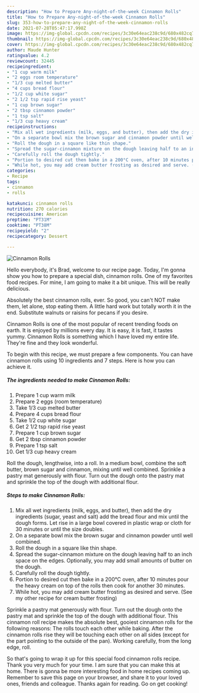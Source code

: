 ```yaml
---
description: "How to Prepare Any-night-of-the-week Cinnamon Rolls"
title: "How to Prepare Any-night-of-the-week Cinnamon Rolls"
slug: 353-how-to-prepare-any-night-of-the-week-cinnamon-rolls
date: 2021-07-28T05:47:17.998Z
image: https://img-global.cpcdn.com/recipes/3c30e64eac238c9d/680x482cq70/cinnamon-rolls-recipe-main-photo.jpg
thumbnail: https://img-global.cpcdn.com/recipes/3c30e64eac238c9d/680x482cq70/cinnamon-rolls-recipe-main-photo.jpg
cover: https://img-global.cpcdn.com/recipes/3c30e64eac238c9d/680x482cq70/cinnamon-rolls-recipe-main-photo.jpg
author: Maude Hunter
ratingvalue: 4.2
reviewcount: 32445
recipeingredient:
- "1 cup warm milk"
- "2 eggs room temperature"
- "1/3 cup melted butter"
- "4 cups bread flour"
- "1/2 cup white sugar"
- "2 1/2 tsp rapid rise yeast"
- "1 cup brown sugar"
- "2 tbsp cinnamon powder"
- "1 tsp salt"
- "1/3 cup heavy cream"
recipeinstructions:
- "Mix all wet ingredients (milk, eggs, and butter), then add the dry ingredients (sugar, yeast and salt) add the bread flour and mix until the dough forms. Let rise in a large bowl covered in plastic wrap or cloth for 30 minutes or until the size doubles."
- "On a separate bowl mix the brown sugar and cinnamon powder until well combined."
- "Roll the dough in a square like thin shape."
- "Spread the sugar-cinnamon mixture on the dough leaving half to an inch space on the edges. Optionally, you may add small amounts of butter on the dough."
- "Carefully roll the dough tightly."
- "Portion to desired cut then bake in a 200°C oven, after 10 minutes pour the heavy cream on top of the rolls then cook for another 30 minutes."
- "While hot, you may add cream butter frosting as desired and serve. (See my other recipe for cream butter frosting)"
categories:
- Recipe
tags:
- cinnamon
- rolls

katakunci: cinnamon rolls 
nutrition: 270 calories
recipecuisine: American
preptime: "PT31M"
cooktime: "PT38M"
recipeyield: "2"
recipecategory: Dessert

---
```



![Cinnamon Rolls](https://img-global.cpcdn.com/recipes/3c30e64eac238c9d/680x482cq70/cinnamon-rolls-recipe-main-photo.jpg)

Hello everybody, it's Brad, welcome to our recipe page. Today, I'm gonna show you how to prepare a special dish, cinnamon rolls. One of my favorites food recipes. For mine, I am going to make it a bit unique. This will be really delicious.

Absolutely the best cinnamon rolls, ever. So good, you can&#39;t NOT make them, let alone, stop eating them. A little hard work but totally worth it in the end. Substitute walnuts or raisins for pecans if you desire.

Cinnamon Rolls is one of the most popular of recent trending foods on earth. It is enjoyed by millions every day. It is easy, it is fast, it tastes yummy. Cinnamon Rolls is something which I have loved my entire life. They're fine and they look wonderful.


To begin with this recipe, we must prepare a few components. You can have cinnamon rolls using 10 ingredients and 7 steps. Here is how you can achieve it.

<!--inarticleads1-->

##### The ingredients needed to make Cinnamon Rolls:

1. Prepare 1 cup warm milk
1. Prepare 2 eggs (room temperature)
1. Take 1/3 cup melted butter
1. Prepare 4 cups bread flour
1. Take 1/2 cup white sugar
1. Get 2 1/2 tsp rapid rise yeast
1. Prepare 1 cup brown sugar
1. Get 2 tbsp cinnamon powder
1. Prepare 1 tsp salt
1. Get 1/3 cup heavy cream


Roll the dough, lengthwise, into a roll. In a medium bowl, combine the soft butter, brown sugar and cinnamon, mixing until well combined. Sprinkle a pastry mat generously with flour. Turn out the dough onto the pastry mat and sprinkle the top of the dough with additional flour. 

<!--inarticleads2-->

##### Steps to make Cinnamon Rolls:

1. Mix all wet ingredients (milk, eggs, and butter), then add the dry ingredients (sugar, yeast and salt) add the bread flour and mix until the dough forms. Let rise in a large bowl covered in plastic wrap or cloth for 30 minutes or until the size doubles.
1. On a separate bowl mix the brown sugar and cinnamon powder until well combined.
1. Roll the dough in a square like thin shape.
1. Spread the sugar-cinnamon mixture on the dough leaving half to an inch space on the edges. Optionally, you may add small amounts of butter on the dough.
1. Carefully roll the dough tightly.
1. Portion to desired cut then bake in a 200°C oven, after 10 minutes pour the heavy cream on top of the rolls then cook for another 30 minutes.
1. While hot, you may add cream butter frosting as desired and serve. (See my other recipe for cream butter frosting)


Sprinkle a pastry mat generously with flour. Turn out the dough onto the pastry mat and sprinkle the top of the dough with additional flour. This cinnamon roll recipe makes the absolute best, gooiest cinnamon rolls for the following reasons: The rolls touch each other while baking. After the cinnamon rolls rise they will be touching each other on all sides (except for the part pointing to the outside of the pan). Working carefully, from the long edge, roll. 

So that's going to wrap it up for this special food cinnamon rolls recipe. Thank you very much for your time. I am sure that you can make this at home. There is gonna be more interesting food in home recipes coming up. Remember to save this page on your browser, and share it to your loved ones, friends and colleague. Thanks again for reading. Go on get cooking!
